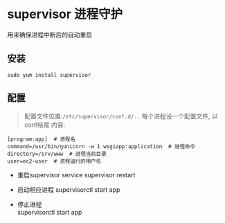 # supervisor 进程守护

用来确保进程中断后的自动重启

## 安装
```
sudo yum install supervisor
```

## 配置
> 配置文件位置:```/etc/supervisor/conf.d/..```
> 每个进程设一个配置文件, 以conf结尾
> 内容:
```
[program:app]  # 进程名
command=/usr/bin/gunicorn -w 1 wsgiapp:application  # 进程命令 
directory=/srv/www  # 进程当前目录
user=ec2-user  # 进程运行的用户名
```

- 重启supervisor
    service supervisor restart
    
- 启动相应进程
    supervisorctl start app
- 停止进程  
    supervisorctl start app